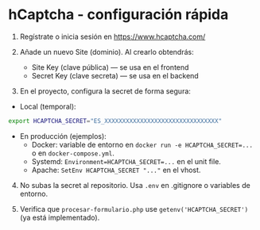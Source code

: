 # hCaptcha - configuración rápida

1. Regístrate o inicia sesión en https://www.hcaptcha.com/
2. Añade un nuevo Site (dominio). Al crearlo obtendrás:
   - Site Key (clave pública) — se usa en el frontend
   - Secret Key (clave secreta) — se usa en el backend

3. En el proyecto, configura la secret de forma segura:

- Local (temporal):
```bash
export HCAPTCHA_SECRET="ES_XXXXXXXXXXXXXXXXXXXXXXXXXXXXXXXX"
```

- En producción (ejemplos):
  - Docker: variable de entorno en `docker run -e HCAPTCHA_SECRET=...` o en `docker-compose.yml`.
  - Systemd: `Environment=HCAPTCHA_SECRET=...` en el unit file.
  - Apache: `SetEnv HCAPTCHA_SECRET "..."` en el vhost.

4. No subas la secret al repositorio. Usa `.env` en .gitignore o variables de entorno.

5. Verifica que `procesar-formulario.php` use `getenv('HCAPTCHA_SECRET')` (ya está implementado).
